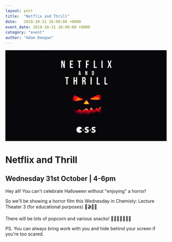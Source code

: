```yaml
---
layout: post
title:  "Netflix and Thrill"
date:   2018-10-31 16:00:00 +0000
event_date: 2018-10-31 18:00:00 +0000
category: "event"
author: "Adam Deegan"
---
```


[![](/assets/images/contrib/events/2018-10-halloween/cover.jpg)](https://www.facebook.com/events/257145254998782/)

# Netflix and Thrill

## Wednesday 31st October | 4-6pm


Hey all! You can't celebrate Halloween without "enjoying" a horror!

So we'll be showing a horror film this Wednesday in Chemisty: Lecture Theater 3 (for educational purposes)
🎥🎬🧛🧛‍

There will be lots of popcorn and various snacks!
🍿🍿🥨🍧🍰🍬🍭

PS. You can always bring work with you and hide behind your screen if you're too scared.